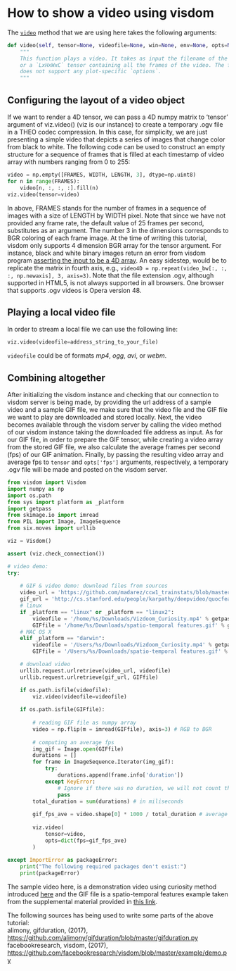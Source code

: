 # How to show a video using visdom

The [`video`](https://github.com/facebookresearch/visdom/blob/master/py/__init__.py#L459-L514) method that we are using here takes the following arguments:

```python
def video(self, tensor=None, videofile=None, win=None, env=None, opts=None):
    """
    This function plays a video. It takes as input the filename of the video
    or a `LxHxWxC` tensor containing all the frames of the video. The function
    does not support any plot-specific `options`.
    """
```

## Configuring the layout of a video object

If we want to render a 4D tensor, we can pass a 4D numpy matrix to ‘tensor’ argument of viz.video() (viz is our instance) to create a temporary .ogv file in a THEO codec compression. In this case, for simplicity, we are just presenting a simple video that depicts a series of images that change color from black to white. The following code can be used to construct an empty structure for a sequence of frames that is filled at each timestamp of video array with numbers ranging from 0 to 255:

```python
video = np.empty([FRAMES, WIDTH, LENGTH, 3], dtype=np.uint8)
for n in range(FRAMES):
    video[n, :, :, :].fill(n)
viz.video(tensor=video)
```
In above, FRAMES stands for the number of frames in a sequence of images with a size of LENGTH by WIDTH pixel. Note that since we have not provided any frame rate, the default value of 25 frames per second, substitutes as an argument. The number 3 in the dimensions corresponds to BGR coloring of each frame image. At the time of writing this tutorial, visdom only supports 4 dimension BGR array for the tensor argument. For instance, black and white binary images return an error from visdom program [asserting the input to be a 4D array](https://github.com/facebookresearch/visdom/blob/master/py/__init__.py#L474). An easy sidestep, would be to replicate the matrix in fourth axis, e.g., `video4D = np.repeat(video_bw[:, :, :, np.newaxis], 3, axis=3)`.
Note that the file extension .ogv, although supported in HTML5, is not always supported in all browsers. One browser that supports .ogv videos is Opera version 48.

## Playing a local video file

In order to stream a local file we can use the following line:

```python
viz.video(videofile=address_string_to_your_file)
```
`videofile` could be of formats _mp4_, _ogg_, _avi_, or _webm_.

## Combining altogether
After initializing the visdom instance and checking that our connection to visdom server is being made, by providing the url address of a sample video and a sample GIF file, we make sure that the video file and the GIF file we want to play are downloaded and stored locally. Next, the video becomes available through the visdom server by calling the video method of our visdom instance taking the downloaded file address as input. As for our GIF file, in order to prepare the GIF tensor, while creating a video array from the stored GIF file, we also calculate the average frames per second (fps) of our GIF animation. Finally, by passing the resulting video array and average fps to `tensor` and `opts['fps']` arguments, respectively, a temporary .ogv file will be made and posted on the visdom server.

```python
from visdom import Visdom
import numpy as np
import os.path
from sys import platform as _platform
import getpass
from skimage.io import imread
from PIL import Image, ImageSequence
from six.moves import urllib

viz = Visdom()

assert (viz.check_connection())

# video demo:
try:
    
    # GIF & video demo: download files from sources
    video_url = 'https://github.com/madarez/ccw1_trainstats/blob/master/tutorial/Curiosity%20Replicated%20Videos/openaigym.video.0.20392.video000001.mp4?raw=true'
    gif_url = 'http://cs.stanford.edu/people/karpathy/deepvideo/quocfeat.gif'
    # linux
    if _platform == "linux" or _platform == "linux2":
        videofile = '/home/%s/Downloads/Vizdoom_Curiosity.mp4' % getpass.getuser()
        GIFfile = '/home/%s/Downloads/spatio-temporal features.gif' % getpass.getuser()
    # MAC OS X
    elif _platform == "darwin":
        videofile = '/Users/%s/Downloads/Vizdoom_Curiosity.mp4' % getpass.getuser()
        GIFfile = '/Users/%s/Downloads/spatio-temporal features.gif' % getpass.getuser()

    # download video
    urllib.request.urlretrieve(video_url, videofile)
    urllib.request.urlretrieve(gif_url, GIFfile)

    if os.path.isfile(videofile):
        viz.video(videofile=videofile)    
    
    if os.path.isfile(GIFfile):
        
        # reading GIF file as numpy array
        video = np.flip(m = imread(GIFfile), axis=3) # RGB to BGR
    
        # computing an average fps
        img_gif = Image.open(GIFfile)
        durations = []
        for frame in ImageSequence.Iterator(img_gif):
            try:
                durations.append(frame.info['duration'])
            except KeyError:
                # Ignore if there was no duration, we will not count that frame.
                pass
        total_duration = sum(durations) # in miliseconds
    
        gif_fps_ave = video.shape[0] * 1000 / total_duration # average fps
    
        viz.video(
            tensor=video,
            opts=dict(fps=gif_fps_ave)
        )
    
except ImportError as packageError:
    print("The following required packages don't exist:")
    print(packageError)
```
The sample video here, is a demonstration video using curiosity method introduced [here](https://github.com/pathak22/noreward-rl) and the GIF file is a spatio-temporal features example taken from the supplemental material provided in [this link](http://cs.stanford.edu/people/karpathy/deepvideo/index.html). 

The following sources has being used to write some parts of the above tutorial:  
alimony, gifduration, (2017), https://github.com/alimony/gifduration/blob/master/gifduration.py  
facebookresearch, visdom, (2017), https://github.com/facebookresearch/visdom/blob/master/example/demo.py  
